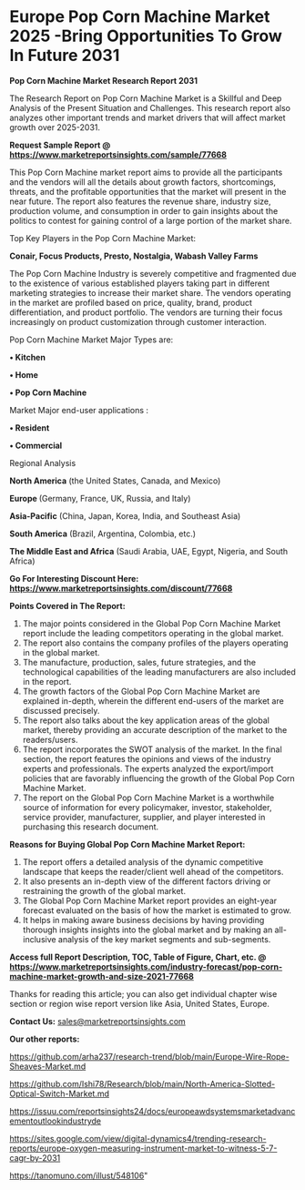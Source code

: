 # Europe Pop Corn Machine Market 2025 -Bring Opportunities To Grow In Future 2031

<strong>Pop Corn Machine Market Research Report 2031</strong>

The Research Report on Pop Corn Machine Market is a Skillful and Deep Analysis of the Present Situation and Challenges. This research report also analyzes other important trends and market drivers that will affect market growth over 2025-2031.

<strong>Request Sample Report @ <a href=https://www.marketreportsinsights.com/sample/77668>https://www.marketreportsinsights.com/sample/77668</a></strong>

This Pop Corn Machine market report aims to provide all the participants and the vendors will all the details about growth factors, shortcomings, threats, and the profitable opportunities that the market will present in the near future. The report also features the revenue share, industry size, production volume, and consumption in order to gain insights about the politics to contest for gaining control of a large portion of the market share.

Top Key Players in the Pop Corn Machine Market:

<strong>Conair, Focus Products, Presto, Nostalgia, Wabash Valley Farms</strong>

The Pop Corn Machine Industry is severely competitive and fragmented due to the existence of various established players taking part in different marketing strategies to increase their market share. The vendors operating in the market are profiled based on price, quality, brand, product differentiation, and product portfolio. The vendors are turning their focus increasingly on product customization through customer interaction.

Pop Corn Machine Market Major Types are:

<strong>• Kitchen

• Home

• Pop Corn Machine</strong>

Market Major end-user applications :

<strong>• Resident

• Commercial</strong>

Regional Analysis

</u><strong><b>North America</b></strong> (the United States, Canada, and Mexico)

<strong><b>Europe </b></strong>(Germany, France, UK, Russia, and Italy)

<strong><b>Asia-Pacific</b></strong> (China, Japan, Korea, India, and Southeast Asia)

<strong><b>South America</b></strong> (Brazil, Argentina, Colombia, etc.)

<strong><b>The Middle East and Africa</b></strong> (Saudi Arabia, UAE, Egypt, Nigeria, and South Africa)

<strong>Go For Interesting Discount Here: <a href=https://www.marketreportsinsights.com/discount/77668>https://www.marketreportsinsights.com/discount/77668</a></strong>

<strong>Points Covered in The Report:</strong>
<ol>
  <li>The major points considered in the Global Pop Corn Machine Market report include the leading competitors operating in the global market.</li>
  <li>The report also contains the company profiles of the players operating in the global market.</li>
  <li>The manufacture, production, sales, future strategies, and the technological capabilities of the leading manufacturers are also included in the report.</li>
  <li>The growth factors of the Global Pop Corn Machine Market are explained in-depth, wherein the different end-users of the market are discussed precisely.</li>
  <li>The report also talks about the key application areas of the global market, thereby providing an accurate description of the market to the readers/users.</li>
  <li>The report incorporates the SWOT analysis of the market. In the final section, the report features the opinions and views of the industry experts and professionals. The experts analyzed the export/import policies that are favorably influencing the growth of the Global Pop Corn Machine Market.</li>
  <li>The report on the Global Pop Corn Machine Market is a worthwhile source of information for every policymaker, investor, stakeholder, service provider, manufacturer, supplier, and player interested in purchasing this research document.</li>
</ol>
<strong>Reasons for Buying Global Pop Corn Machine Market Report:</strong>

<ol>
  <li>The report offers a detailed analysis of the dynamic competitive landscape that keeps the reader/client well ahead of the competitors.</li>
  <li>It also presents an in-depth view of the different factors driving or restraining the growth of the global market.</li>
  <li>The Global Pop Corn Machine Market report provides an eight-year forecast evaluated on the basis of how the market is estimated to grow.</li>
  <li>It helps in making aware business decisions by having providing thorough insights insights into the global market and by making an all-inclusive analysis of the key market segments and sub-segments.</li>
</ol>
<strong>Access full Report Description, TOC, Table of Figure, Chart, etc. @ <a href=https://www.marketreportsinsights.com/industry-forecast/pop-corn-machine-market-growth-and-size-2021-77668>https://www.marketreportsinsights.com/industry-forecast/pop-corn-machine-market-growth-and-size-2021-77668</a></strong>


Thanks for reading this article; you can also get individual chapter wise section or region wise report version like Asia, United States, Europe.

<strong>Contact Us:</strong>
sales@marketreportsinsights.com

<strong>Our other reports:</strong>

<a href=https://github.com/arha237/research-trend/blob/main/Europe-Wire-Rope-Sheaves-Market.md>https://github.com/arha237/research-trend/blob/main/Europe-Wire-Rope-Sheaves-Market.md</a>

<a href=https://github.com/Ishi78/Research/blob/main/North-America-Slotted-Optical-Switch-Market.md>https://github.com/Ishi78/Research/blob/main/North-America-Slotted-Optical-Switch-Market.md</a>

<a href=https://issuu.com/reportsinsights24/docs/europeawdsystemsmarketadvancementoutlookindustryde>https://issuu.com/reportsinsights24/docs/europeawdsystemsmarketadvancementoutlookindustryde</a>

<a href=https://sites.google.com/view/digital-dynamics4/trending-research-reports/europe-oxygen-measuring-instrument-market-to-witness-5-7-cagr-by-2031>https://sites.google.com/view/digital-dynamics4/trending-research-reports/europe-oxygen-measuring-instrument-market-to-witness-5-7-cagr-by-2031</a>

<a href=https://tanomuno.com/illust/548106>https://tanomuno.com/illust/548106</a>"
